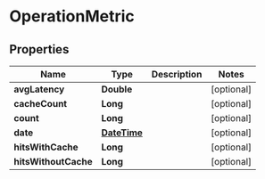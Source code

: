 
# OperationMetric

## Properties
Name | Type | Description | Notes
------------ | ------------- | ------------- | -------------
**avgLatency** | **Double** |  |  [optional]
**cacheCount** | **Long** |  |  [optional]
**count** | **Long** |  |  [optional]
**date** | [**DateTime**](DateTime.md) |  |  [optional]
**hitsWithCache** | **Long** |  |  [optional]
**hitsWithoutCache** | **Long** |  |  [optional]



